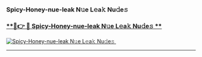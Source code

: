 ### Spicy-Honey-nue-leak N𝚞e L𝚎a𝚔 Nu𝚍e𝚜   

### [ **🔗👉 🔴 Spicy-Honey-nue-leak N𝚞e L𝚎a𝚔 Nu𝚍e𝚜 **](https://taap.it/xNRuk4)  

[![Spicy-Honey-nue-leak N𝚞e L𝚎a𝚔 Nu𝚍e𝚜 ](https://i.imgur.com/0qMVB7G.gif)](https://taap.it/xNRuk4)  

___  
